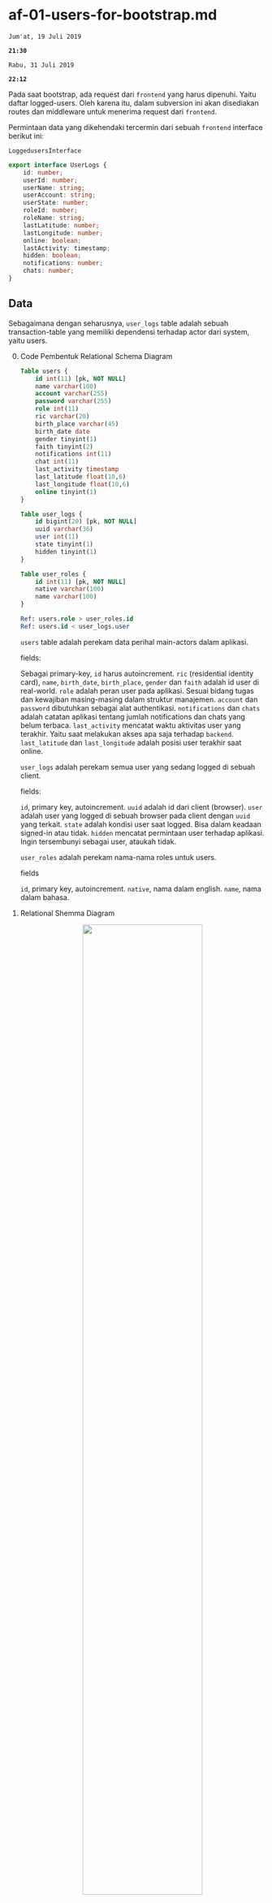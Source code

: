 # af-01-users-for-bootstrap.md

`Jum'at, 19 Juli 2019`

**`21:30`**

`Rabu, 31 Juli 2019`

**`22:12`**

Pada saat bootstrap, ada request dari `frontend` yang harus dipenuhi. Yaitu daftar logged-users. Oleh karena itu, dalam subversion ini akan disediakan routes dan middleware untuk menerima request dari `frontend`.

Permintaan data yang dikehendaki tercermin dari sebuah `frontend` interface berikut ini:

`LoggedusersInterface`

```typescript
export interface UserLogs {
    id: number;
    userId: number;
    userName: string;
    userAccount: string;
    userState: number;
    roleId: number;
    roleName: string; 
    lastLatitude: number;
    lastLongitude: number;
    online: boolean;
    lastActivity: timestamp;
    hidden: boolean;
    notifications: number;
    chats: number;
}
```

## Data

Sebagaimana dengan seharusnya, `user_logs` table adalah sebuah transaction-table yang memiliki dependensi terhadap actor dari system, yaitu users.

0. Code Pembentuk Relational Schema Diagram

    ```sql
    Table users {
        id int(11) [pk, NOT NULL]
        name varchar(100)
        account varchar(255)
        password varchar(255)
        role int(11)
        ric varchar(20)
        birth_place varchar(45)
        birth_date date
        gender tinyint(1)
        faith tinyint(2)
        notifications int(11)
        chat int(11)
        last_activity timestamp
        last_latitude float(10,6)
        last_longitude float(10,6)
        online tinyint(1)
    }

    Table user_logs {
        id bigint(20) [pk, NOT NULL]
        uuid varchar(36)
        user int(11)
        state tinyint(1)
        hidden tinyint(1)
    }

    Table user_roles {
        id int(11) [pk, NOT NULL]
        native varchar(100)
        name varchar(100)
    }

    Ref: users.role > user_roles.id
    Ref: users.id < user_logs.user
    ```

    `users` table adalah perekam data perihal main-actors dalam aplikasi.

    fields:

    Sebagai primary-key, `id` harus autoincrement.
    `ric` (residential identity card), `name`, `birth_date`, `birth_place`, `gender` dan `faith` adalah id user di real-world.
    `role` adalah peran user pada aplikasi. Sesuai bidang tugas dan kewajiban masing-masing dalam struktur manajemen.
    `account` dan `password` dibutuhkan sebagai alat authentikasi.
    `notifications` dan `chats` adalah catatan aplikasi tentang jumlah notifications dan chats yang belum terbaca.
    `last_activity` mencatat waktu aktivitas user yang terakhir. Yaitu saat melakukan akses apa saja terhadap `backend`.
    `last_latitude` dan `last_longitude` adalah posisi user terakhir saat online.

    `user_logs` adalah perekam semua user yang sedang logged di sebuah client. 

    fields:

    `id`, primary key, autoincrement.
    `uuid` adalah id dari client (browser).
    `user` adalah user yang logged di sebuah browser pada client dengan `uuid` yang terkait.
    `state` adalah kondisi user saat logged. Bisa dalam keadaan signed-in atau tidak.
    `hidden` mencatat permintaan user terhadap aplikasi. Ingin tersembunyi sebagai user, ataukah tidak.

    `user_roles` adalah perekam nama-nama roles untuk users.

    fields

    `id`, primary key, autoincrement.
    `native`, nama dalam english.
    `name`, nama dalam bahasa.

1. Relational Shemma Diagram

    <p align="center">
        <img src="./figures/af-01-a-user-logs-relational-schemma.png" width="70%" />
        <br />Figure: af-01-a-user-logs-relational-schemma.png
    </p>

2. Sqls and dummies

    `users`

    ```sql
    CREATE DATABASE  IF NOT EXISTS `bpr_users`;
    USE `bpr_users`;

    DROP TABLE IF EXISTS `user_logs`;
    CREATE TABLE `user_logs` (
    `id` bigint(20) NOT NULL AUTO_INCREMENT,
    `uuid` varchar(36) DEFAULT NULL,
    `user` int(11) DEFAULT NULL,
    `state` tinyint(1) DEFAULT NULL,
    `hidden` tinyint(1) DEFAULT NULL,
    PRIMARY KEY (`id`),
    KEY `fk_user_logs_1_idx` (`user`),
    CONSTRAINT `fk_user_logs_1` FOREIGN KEY (`user`) REFERENCES `users` (`id`) ON DELETE NO ACTION ON UPDATE NO ACTION
    ) ENGINE=InnoDB AUTO_INCREMENT=13 DEFAULT CHARSET=latin1;

    LOCK TABLES `user_logs` WRITE;
    INSERT INTO `user_logs` VALUES 
        (0,'f7b7bafd-ecb0-4a31-96b9-e7a610675624',6,1,1),
        (1,'f7b7bafd-ecb0-4a31-96b9-e7a610675624',7,1,1),
        (2,'f7b7bafd-ecb0-4a31-96b9-e7a610675624',5,0,1),
        (3,'f7b7bafd-ecb0-4a31-96b9-e7a610675624',3,1,1),
        (4,'abd16e0c-7a9b-4cba-bdc7-230535b983cd',2,1,1),
        (5,'201746b2-9088-4d7a-bbc7-5915d52874e0',3,1,1),
        (6,'da3e812b-b5f8-4e9f-a629-30e0907a4e5b',1,1,1),
        (7,'da3e812b-b5f8-4e9f-a629-30e0907a4e5b',4,1,1),
        (8,'f7b7bafd-ecb0-4a31-96b9-e7a610675624',8,1,1),
        (9,'f7b7bafd-ecb0-4a31-96b9-e7a610675624',9,1,1),
        (10,'f7b7bafd-ecb0-4a31-96b9-e7a610675624',10,1,1),
        (11,'f7b7bafd-ecb0-4a31-96b9-e7a610675624',11,1,1),
        (12,'f7b7bafd-ecb0-4a31-96b9-e7a610675624',12,1,0);
    UNLOCK TABLES;

    DROP TABLE IF EXISTS `users`;
    CREATE TABLE `users` (
        `id` int(11) NOT NULL AUTO_INCREMENT,
        `name` varchar(100) COLLATE utf8_unicode_ci DEFAULT NULL,
        `account` varchar(255) CHARACTER SET utf8 DEFAULT NULL,
        `password` varchar(255) CHARACTER SET utf8 DEFAULT NULL,
        `role` int(11) DEFAULT NULL,
        `ric` varchar(20) CHARACTER SET utf8 DEFAULT NULL,
        `birth_place` varchar(45) COLLATE utf8_unicode_ci DEFAULT NULL,
        `birth_date` date DEFAULT NULL,
        `gender` tinyint(1) DEFAULT NULL,
        `faith` tinyint(2) DEFAULT NULL,
        `notifications` int(11) DEFAULT '0',
        `chats` int(11) DEFAULT '0',
        `last_activity` timestamp NULL DEFAULT NULL,
        `last_latitude` float(10,6) DEFAULT NULL,
        `last_longitude` float(10,6) DEFAULT NULL,
        `online` tinyint(1) DEFAULT '0',
        PRIMARY KEY (`id`),
        KEY `fk_users_1` (`role`),
        KEY `fk_users_2_idx` (`faith`),
        KEY `fk_users_3_idx` (`gender`),
        CONSTRAINT `fk_users_1` FOREIGN KEY (`role`) REFERENCES `user_roles` (`id`) ON DELETE NO ACTION ON UPDATE NO ACTION,
        CONSTRAINT `fk_users_2` FOREIGN KEY (`faith`) REFERENCES `user_religions` (`id`) ON DELETE NO ACTION ON UPDATE NO ACTION,
        CONSTRAINT `fk_users_3` FOREIGN KEY (`gender`) REFERENCES `user_gender` (`id`) ON DELETE NO ACTION ON UPDATE NO ACTION
    ) ENGINE=InnoDB AUTO_INCREMENT=14 DEFAULT CHARSET=utf8 COLLATE=utf8_unicode_ci;

    LOCK TABLES `users` WRITE;
    INSERT INTO `users` VALUES
        (1,'Joko Wandyatmono','bf59af91aeb8306261c665d5c9b50941f5242c94245ce7d3bc92bebae7e3d5b1','bf59af91aeb8306261c665d5c9b50941f5242c94245ce7d3bc92bebae7e3d5b1',1,'1234567890123456','Solo','1961-06-23',1,1,4,10,'2019-03-10 19:49:22',-7.881796,110.375526,0),
        (2,'Lani Husadawati','41d2b587f0f0497acd9f17293d22f45f54bc5f0726a3f3d4edf426fe384c11dd','41d2b587f0f0497acd9f17293d22f45f54bc5f0726a3f3d4edf426fe384c11dd',4,'1234567890123456','Solo','1986-08-17',0,2,5,101,'2019-03-09 23:10:19',-7.870682,110.373856,0),
        (3,'Wongso Hermanto','c85ad879e6f75b0b4b51de83450e5530bfd3fab85cc67418d2251f134f0ef92c','c85ad879e6f75b0b4b51de83450e5530bfd3fab85cc67418d2251f134f0ef92c',2,'1234567890123456','Solo','1970-10-15',1,3,0,0,'2019-02-10 04:40:04',-7.880606,110.373474,0),
        (4,'Yusnita Sri Sundari','e28bc14ef7ee01d17147dd302d552645fa7f4df30b05349c8b4099494475cd10','e28bc14ef7ee01d17147dd302d552645fa7f4df30b05349c8b4099494475cd10',3,'1234567890123456','Sukoharjo','1990-04-28',0,1,23,298,'2019-03-10 19:49:22',-7.865708,110.367065,0),
        (5,'Andi Pratiknyo','180348f5b22db17be014d5c1cb8151c858267cb44819e5460a7ae2528b91680e','180348f5b22db17be014d5c1cb8151c858267cb44819e5460a7ae2528b91680e',5,'1234567890123456','Tangerang','1970-07-25',1,2,4,19,'2019-03-09 23:10:19',-7.864751,110.367386,0),
        (6,'Atika Shubert','7d8aa9ea7dfe7be0112d05cc946364aa9334f45ba30fbbe9e376a4bdb85a1964','7d8aa9ea7dfe7be0112d05cc946364aa9334f45ba30fbbe9e376a4bdb85a1964',6,'1234567890123456','Klaten','1981-02-13',1,2,20,11,'2019-01-22 03:23:54',-7.877505,110.348289,0),
        (7,'Perkuat Akseina','c5957d4541f993f63104a756d2a8aa3fa360582b9e4379f38a4297fe815a9c69','c5957d4541f993f63104a756d2a8aa3fa360582b9e4379f38a4297fe815a9c69',5,'1234567890123456','Malang','1981-07-17',0,2,0,187,'2019-03-10 19:49:22',-7.862339,110.234993,0),
        (8,'Pracoyo Sejati Leno','043a43fa0703d0af5d80d84db2bd455c4eb9836e0ad34cc70ea3f451f04d6b16','043a43fa0703d0af5d80d84db2bd455c4eb9836e0ad34cc70ea3f451f04d6b16',7,'1234567890123456','Solo','1980-06-12',0,2,5,0,'2019-03-10 19:49:22',-7.851403,110.231018,0),
        (9,'Puji Kaesthi','8c87f6ec99f742cf462a8c121dbdae4a48fb666cbb002094f6572cd6c1adb951','8c87f6ec99f742cf462a8c121dbdae4a48fb666cbb002094f6572cd6c1adb951',8,'1234567890123456','Solo','1986-01-27',1,2,78,1091,'2019-03-10 19:49:22',-7.858981,110.231537,0),
        (10,'Putri Rimba Manangsang','997af0fb6c844069db0e17d37b90e4e44314c5a84c2187f35ca4e45f82e66d59','997af0fb6c844069db0e17d37b90e4e44314c5a84c2187f35ca4e45f82e66d59',8,'1234567890123456','Mataram','1987-09-10',1,2,40,1,'2019-03-10 19:49:22',-7.856037,110.227074,0),
        (11,'Sopan Sumangkir','b2865123894a3ed061c3546de26914a00a1595a88254a993e98a47d67e41879e','b2865123894a3ed061c3546de26914a00a1595a88254a993e98a47d67e41879e',7,'1234567890123456','Sibolga','1979-08-17',0,2,1,25,'2019-03-10 19:49:22',-7.858386,110.217934,0),
        (12,'Urip Wanodyo Sejati','c7691d57aae84ccae80f8209a90e9f97170ade0d93559399105eb0db9b21a906','c7691d57aae84ccae80f8209a90e9f97170ade0d93559399105eb0db9b21a906',8,'1234567890123456','Yogya','1987-03-02',1,2,6,90,'2019-02-10 04:40:04',-7.863232,110.210869,0),
        (13,'Fredddy Paloh','51eeed7251f3f56288ee554afaa1028b7fbc3daacc4a952be4ae8d18ddaf3320','51eeed7251f3f56288ee554afaa1028b7fbc3daacc4a952be4ae8d18ddaf3320',7,'1234567890123456','Bogor','1970-10-16',1,2,0,0,'2019-03-09 23:10:19',-7.866251,110.259621,0);
    UNLOCK TABLES;

    DROP TABLE IF EXISTS `user_roles`;
    CREATE TABLE `user_roles` (
    `id` int(11) NOT NULL AUTO_INCREMENT,
    `native` varchar(100) COLLATE utf8_unicode_ci DEFAULT NULL,
    `name` varchar(100) CHARACTER SET utf8 DEFAULT NULL,
    PRIMARY KEY (`id`)
    ) ENGINE=InnoDB AUTO_INCREMENT=9 DEFAULT CHARSET=utf8 COLLATE=utf8_unicode_ci;

    LOCK TABLES `user_roles` WRITE;
    INSERT INTO `user_roles` VALUES
        (1,'Developer','Pengembang'),(2,'Application Administrator','Administrator Aplikasi'),(3,'Head of Investment Division','Kabag Investasi'),(4,'Head of Receivables Division','Kabag Piutang'),(5,'Section Chief of Marketing','Kasie Pemasaran'),(6,'Section Chief of Receivables','Kasie Piutang'),(7,'Marketing Officer','Petugas Pemasaran'),(8,'Receivable Collector','Kolektor Piutang');
    UNLOCK TABLES;
    ```

3. Percobaan pemberian sql untuk menampilkan informasi lengkap user yang logged pada sebuah client dengan data kunci `uuid`

    ```sql
    USE
        bpr_users;
    SELECT
        ul.id AS id,
        ul.user AS userId,
        u.name AS userName,
        u.account AS userAccount,
        ul.state AS userState,
        u.role AS roleId,
        ur.name AS roleName,
        u.last_latitude AS lastLatitude,
        u.last_longitude AS lastLongitude,
        u.online,
        u.last_activity AS lasActivity,
        ul.hidden,
        u.notifications,
        u.chats
    FROM
        user_logs AS ul
    JOIN
        users AS u
    ON
        ul.user=u.id AND ul.uuid='f7b7bafd-ecb0-4a31-96b9-e7a610675624'
    JOIN
        user_roles AS ur
    ON
        u.role = ur.id
    ORDER BY
        ul.state DESC;
    ```

    <p align="center">
        <img src="./figures/af-01-b-user-logs.png" width="100%" />
        <br />Figure: af-01-b-user-logs.png
    </p>

## Routes and Middleware

0. Buat pedoman routes di `routes.html`

    ```html
    <!doctype html>
    <html lang="en">

    <head>
        <meta charset="utf-8">
        <title>RESTful API</title>
        <base href="/">

        <meta name="viewport" content="user-scalable=no, width=device-width, initial-scale=1, maximum-scale=1">
        <meta http-equiv="cache-control" content="no-cache, must-revalidate, post-check=0, pre-check=0">
        <meta http-equiv="expires" content="0">
        <meta http-equiv="pragma" content="no-cache">
        <link rel="icon" type="image/x-icon" href="images/favicon.ico">
        <style>
            body {
                margin: 0;
                padding: 0;
                font-family: 'Roboto', sans-serif;
            }
        
            .pad16 {
                padding: 16px;
            }
        
            .paragraph {
                padding: 5px;
                border: 1px solid rgb(158, 158, 158);
                margin-bottom: 5px;
            }
        
            .paragraph.radius-5 {
                -moz-border-radius: 5px;
                -webkit-border-radius: 5px;
                border-radius: 5px;
            }
        
            .sibling {
                padding-left: 32px;
                background-image: url("images/sibling.png");
                background-repeat: no-repeat;
            }
        
            .end {
                padding-left: 32px;
                background-image: url("images/end.png");
                background-repeat: no-repeat;
            }
        
            .continue {
                padding-left: 32px;
                background-image: url("images/continue.png");
                background-repeat: no-repeat;
            }
        
            .space {
                width: 32px;
            }
        
            .flex {
                display: flex;
            }
        </style>
    </head>

    <body>
        <div class="pad16">
            <h2>Routes</h2>
            <div class="pad16 paragraph radius-5">
                /
                <div class="sibling">/core</div>
                <div class="flex">
                    <div class="continue"></div>
                    <div class="end">/users</div>
                </div>
                <div class="flex">
                    <div class="continue"></div>
                    <div class="space"></div>
                    <div class="end">/logs/:uuid</div>
                </div>
                <div class="end">/utilities</div>
                <div class="flex">
                    <div class="space"></div>
                    <div class="sibling">/sha256</div>
                </div>
                <div class="flex">
                    <div class="space"></div>
                    <div class="continue"></div>
                    <div class="end">/:data</div>
                </div>
                <div class="flex">
                    <div class="space"></div>
                    <div class="end">/uuid</div>
                </div>
                <div class="flex">
                    <div class="space"></div>
                    <div class="space"></div>
                    <div class="end">/naked</div>
                </div>
            </div>
        </div>
    </body>
    ```

    <p align="center">
        <img src="./figures/af-01-c-user-logs-route.png" width="100%" />
        <br />Figure: af-01-c-user-logs-route.png
    </p>
    
1. `users` basepoint

    `/routes/core/users`

    ```javascript
    'use-strict';

    var users = require('express').Router(),
        logs = require('./logs');

    users.use('/logs', user_logs);

    users.get('/', (req, res) => {
        res.sendFile(staticBase + '/routes.html');
    });

    module.exports = users;
    ```

2. `logs` basepoint

    ```bash
    $ # app-root
    $ mkdir routes/core/users/logs
    $ touch routes/core/users/logs/index.js
    ```

    ```javascript
    'use-strict';

    var logs = require('express').Router();

    var middleware = require('./logs.js');

    logs.get('/:uuid', middleware);

    logs.get('/', (req, res) => {
        res.sendFile(staticBase + '/routes.html');
    });

    module.exports = logs;
    ```

3. Middleware

    `routes/core/users/logs

    ```javascript
    'use-strict';

    var db = require('../../../../connection');

    module.exports = (req, res) => {
        var uuid = req.params.uuid;
        var sql =   'SELECT ' +
                    '   ul.id AS id, ' +
                    '   ul.user AS userId, ' +
                    '   u.name AS userName, ' +
                    '   u.account AS userAccount, ' +
                    '   ul.state AS userState, ' +
                    '   u.role AS roleId, ' +
                    '   ur.name AS roleName, ' +
                    '   u.last_latitude AS lastLatitude, ' +
                    '   u.last_longitude AS lastLongitude, ' +
                    '   u.online, ' +
                    '   u.last_activity AS lastActivity, ' +
                    '   ul.hidden, ' +
                    '   u.notifications, ' +
                    '   u.chats ' +
                    'FROM ' +
                    '   user_logs AS ul ' +
                    'JOIN ' +
                    '   users AS u ' +
                    'ON ' +
                    '   ul.user = u.id AND ul.uuid = ? ' +
                    'JOIN ' +
                    '   user_roles AS ur ' +
                    'ON ' +
                    '   u.role = ur.id ' +
                    'ORDER BY ' +
                    '   ul.state DESC; ';
        db.query(
            sql,
            [ uuid ], 
            function (error, rows, fields){
                if(error){
                    console.log(error)
                } else{
                    res.send(rows)
                }
            }
        );
    };
    ```

    <p align="center">
        <img src="./figures/af-01-d-user-logs.png" width="100%" />
        <br />Figure: af-01-d-user-logs.png
    </p>

    <p align="center">
        <img src="./figures/af-01-e-user-logs.png" width="100%" />
        <br />Figure: af-01-e-user-logs.png
    </p>

`Minggu, 4 Agustus 2019`

**`23:54`**